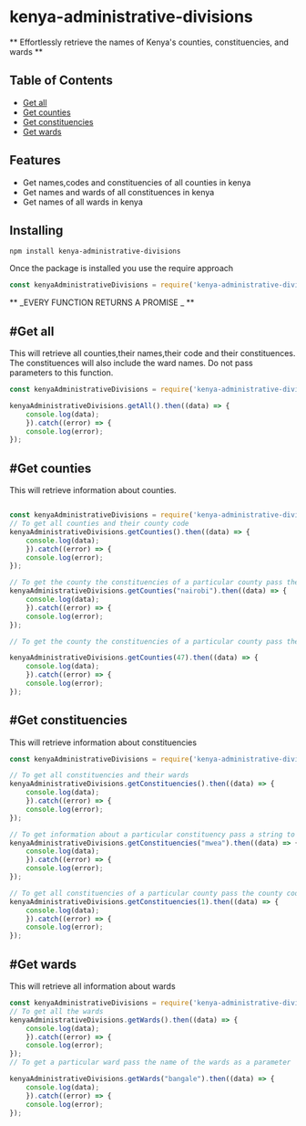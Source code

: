 # kenya-administrative-divisions
** Effortlessly retrieve the names of Kenya's counties, constituencies, and wards **
## Table of Contents 
+ [Get all](#get-all)
+ [Get counties](#get-counties)
+ [Get constituencies](#get-constituencies)
+ [Get wards](#get-wards) 

## Features
+ Get names,codes and constituencies of all counties in kenya
+ Get names and wards of all constituences in kenya
+ Get names of all wards in kenya

## Installing

```
npm install kenya-administrative-divisions

```
Once the package is installed you use the require approach

```javascript
const kenyaAdministrativeDivisions = require('kenya-administrative-divisions');

```
** _EVERY FUNCTION RETURNS A PROMISE _ **

## #Get all 

This will retrieve all counties,their names,their code and their constituences. The constituences will also include the ward names. Do not pass parameters to this function.

```javascript
const kenyaAdministrativeDivisions = require('kenya-administrative-divisions');

kenyaAdministrativeDivisions.getAll().then((data) => {
    console.log(data);
    }).catch((error) => {
    console.log(error);
});  

```

## #Get counties
This will retrieve information about counties.
```javascript

const kenyaAdministrativeDivisions = require('kenya-administrative-divisions');
// To get all counties and their county code
kenyaAdministrativeDivisions.getCounties().then((data) => {
    console.log(data);
    }).catch((error) => {
    console.log(error);
});

// To get the county the constituencies of a particular county pass the county name
kenyaAdministrativeDivisions.getCounties("nairobi").then((data) => {
    console.log(data);
    }).catch((error) => {
    console.log(error);
});

// To get the county the constituencies of a particular county pass the county code

kenyaAdministrativeDivisions.getCounties(47).then((data) => {
    console.log(data);
    }).catch((error) => {
    console.log(error);
});

```


## #Get constituencies
This will retrieve information about constituencies

```javascript
const kenyaAdministrativeDivisions = require('kenya-administrative-divisions');

// To get all constituencies and their wards
kenyaAdministrativeDivisions.getConstituencies().then((data) => {
    console.log(data);
    }).catch((error) => {
    console.log(error);
});  

// To get information about a particular constituency pass a string to the function
kenyaAdministrativeDivisions.getConstituencies("mwea").then((data) => {
    console.log(data);
    }).catch((error) => {
    console.log(error);
});  

// To get all constituencies of a particular county pass the county code as a parameter
kenyaAdministrativeDivisions.getConstituencies(1).then((data) => {
    console.log(data);
    }).catch((error) => {
    console.log(error);
}); 

```

## #Get wards
This will retrieve all information about wards

```javascript
const kenyaAdministrativeDivisions = require('kenya-administrative-divisions');
// To get all the wards
kenyaAdministrativeDivisions.getWards().then((data) => {
    console.log(data);
    }).catch((error) => {
    console.log(error);
});
// To get a particular ward pass the name of the wards as a parameter

kenyaAdministrativeDivisions.getWards("bangale").then((data) => {
    console.log(data);
    }).catch((error) => {
    console.log(error);
});

```